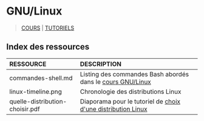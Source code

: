 # GNU/Linux

> [COURS](https://www.youtube.com/playlist?list=PLrSOXFDHBtfHKxuz6NySItyf4iSEcTw97) | [TUTORIELS](https://www.youtube.com/playlist?list=PLrSOXFDHBtfHKxuz6NySItyf4iSEcTw97)

## Index des ressources

|RESSOURCE|DESCRIPTION|
|:--|:--|
|commandes-shell.md|Listing des commandes Bash abordés dans le [cours GNU/Linux](https://www.youtube.com/playlist?list=PLrSOXFDHBtfHKxuz6NySItyf4iSEcTw97)|
|linux-timeline.png|Chronologie des distributions Linux|
|quelle-distribution-choisir.pdf|Diaporama pour le tutoriel de [choix d'une distribution Linux](https://www.youtube.com/watch?v=6w2jBj8m7-8)|
